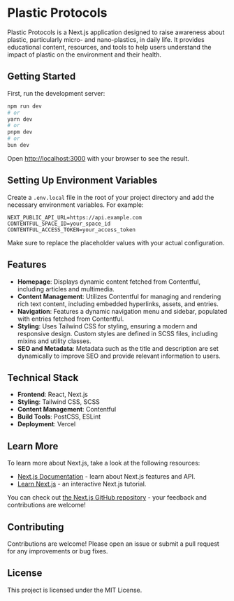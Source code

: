 # Plastic Protocols

Plastic Protocols is a Next.js application designed to raise awareness about plastic, particularly micro- and nano-plastics, in daily life. It provides educational content, resources, and tools to help users understand the impact of plastic on the environment and their health.

## Getting Started

First, run the development server:

```bash
npm run dev
# or
yarn dev
# or
pnpm dev
# or
bun dev
```

Open [http://localhost:3000](http://localhost:3000) with your browser to see the result.

## Setting Up Environment Variables

Create a `.env.local` file in the root of your project directory and add the necessary environment variables. For example:

```plaintext
NEXT_PUBLIC_API_URL=https://api.example.com
CONTENTFUL_SPACE_ID=your_space_id
CONTENTFUL_ACCESS_TOKEN=your_access_token
```

Make sure to replace the placeholder values with your actual configuration.

## Features

- **Homepage**: Displays dynamic content fetched from Contentful, including articles and multimedia.
- **Content Management**: Utilizes Contentful for managing and rendering rich text content, including embedded hyperlinks, assets, and entries.
- **Navigation**: Features a dynamic navigation menu and sidebar, populated with entries fetched from Contentful.
- **Styling**: Uses Tailwind CSS for styling, ensuring a modern and responsive design. Custom styles are defined in SCSS files, including mixins and utility classes.
- **SEO and Metadata**: Metadata such as the title and description are set dynamically to improve SEO and provide relevant information to users.

## Technical Stack

- **Frontend**: React, Next.js
- **Styling**: Tailwind CSS, SCSS
- **Content Management**: Contentful
- **Build Tools**: PostCSS, ESLint
- **Deployment**: Vercel

## Learn More

To learn more about Next.js, take a look at the following resources:

- [Next.js Documentation](https://nextjs.org/docs) - learn about Next.js features and API.
- [Learn Next.js](https://nextjs.org/learn) - an interactive Next.js tutorial.

You can check out [the Next.js GitHub repository](https://github.com/vercel/next.js/) - your feedback and contributions are welcome!

## Contributing

Contributions are welcome! Please open an issue or submit a pull request for any improvements or bug fixes.

## License

This project is licensed under the MIT License.


